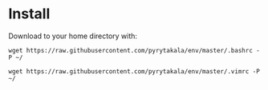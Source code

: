 # Install

Download to your home directory with:

`wget https://raw.githubusercontent.com/pyrytakala/env/master/.bashrc -P ~/`

`wget https://raw.githubusercontent.com/pyrytakala/env/master/.vimrc -P ~/`
